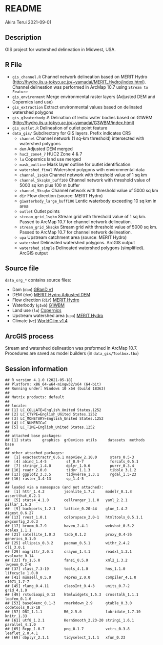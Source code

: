 README
================
Akira Terui
2021-09-01

## Description

GIS project for watershed delineation in Midwest, USA.

## R File

-   `gis_channel.R` Channel network delineation based on MERIT Hydro
    (<http://hydro.iis.u-tokyo.ac.jp/~yamadai/MERIT_Hydro/index.html>).
    Channel delineation was performed in ArcMap 10.7 using
    `Stream to Feature`
-   `gis_environment` Merge environmental raster layers (Adjusted DEM
    and Copernics land use)
-   `gis_extraction` Extract environmental values based on delinated
    watershed polygons
-   `gis_g1waterbody.R` Delination of lentic water bodies based on G1WBM
    (<http://hydro.iis.u-tokyo.ac.jp/~yamadai/G3WBM/index.html>)
-   `gis_outlet.R` Delineation of outlet point feature
-   `data_gis/` Subdirectory for GIS layers. Prefix indicates CRS
    -   `channel` Channel network (1 sq-km threshold) intersected with
        watershed polygons
    -   `dem` Adjusted DEM merged
    -   `huc2_zone4_7` HUC2 Zone 4 & 7
    -   `lu` Copernics land use merged
    -   `mask_outline` Mask layer outline for outlet identification
    -   `watershed_final` Watershed polygons with environmental data
    -   `channel_1sqkm` Channel network with threshold value of 1 sq km
    -   `channel_5ksqkm_buff100` Channel network with threshold value of
        5000 sq km plus 100 m buffer
    -   `channel_5ksqkm` Channel network with threshold value of 5000 sq
        km
    -   `dir` Flow direction (source: MERIT Hydro)
    -   `g1waterbody_large_buff100` Lentic waterbody exceeding 10 sq km
        in area
    -   `outlet` Outlet points
    -   `stream_grid_1sqkm` Stream grid with threshold value of 1 sq km.
        Passed to ArcMap 10.7 for channel network delineation.
    -   `stream_grid_5ksqkm` Stream grid with threshold value of 5000 sq
        km. Passed to ArcMap 10.7 for channel network delineation.
    -   `upa` Upstream catchment area (source: MERIT Hydro)
    -   `watershed` Delineated watershed polygons. ArcGIS output
    -   `watershed_simple` Delineated watershed polygons (simplified).
        ArcGIS output

## Source file

`data_org_*` contains source files:

-   Dam (`dam`) [GRanD
    v1](https://sedac.ciesin.columbia.edu/data/set/grand-v1-dams-rev01)
-   DEM (`dem`) [MERIT Hydro Adjusted
    DEM](http://hydro.iis.u-tokyo.ac.jp/~yamadai/MERIT_Hydro/)
-   Flow direction (`dir`) [MERIT
    Hydro](http://hydro.iis.u-tokyo.ac.jp/~yamadai/MERIT_Hydro/)
-   Waterbody (`g1wb`)
    [G1WBM](http://hydro.iis.u-tokyo.ac.jp/~yamadai/G3WBM/index.html)
-   Land use (`lu`)
    [Copernics](https://land.copernicus.eu/global/products/lc)
-   Upstream watershed area (`upa`) [MERIT
    Hydro](http://hydro.iis.u-tokyo.ac.jp/~yamadai/MERIT_Hydro/)
-   Climate (`wc`) [WorldClim
    v1.4](https://www.worldclim.org/data/v1.4/worldclim14.html)

## ArcGIS process

Stream and watershed delineation was preformed in ArcMap 10.7.
Procedures are saved as model builders (in `data_gis/Toolbox.tbx`)

## Session information

    ## R version 4.1.0 (2021-05-18)
    ## Platform: x86_64-w64-mingw32/x64 (64-bit)
    ## Running under: Windows 10 x64 (build 18363)
    ## 
    ## Matrix products: default
    ## 
    ## locale:
    ## [1] LC_COLLATE=English_United States.1252 
    ## [2] LC_CTYPE=English_United States.1252   
    ## [3] LC_MONETARY=English_United States.1252
    ## [4] LC_NUMERIC=C                          
    ## [5] LC_TIME=English_United States.1252    
    ## 
    ## attached base packages:
    ## [1] stats     graphics  grDevices utils     datasets  methods   base     
    ## 
    ## other attached packages:
    ##  [1] exactextractr_0.6.1 mapview_2.10.0      stars_0.5-3        
    ##  [4] abind_1.4-5         sf_0.9-7            forcats_0.5.1      
    ##  [7] stringr_1.4.0       dplyr_1.0.6         purrr_0.3.4        
    ## [10] readr_2.0.0         tidyr_1.1.3         tibble_3.1.2       
    ## [13] ggplot2_3.3.5       tidyverse_1.3.1     rgdal_1.5-23       
    ## [16] raster_3.4-13       sp_1.4-5           
    ## 
    ## loaded via a namespace (and not attached):
    ##  [1] httr_1.4.2         jsonlite_1.7.2     modelr_0.1.8       assertthat_0.2.1  
    ##  [5] stats4_4.1.0       cellranger_1.1.0   yaml_2.2.1         pillar_1.6.2      
    ##  [9] backports_1.2.1    lattice_0.20-44    glue_1.4.2         digest_0.6.27     
    ## [13] rvest_1.0.1        colorspace_2.0-1   htmltools_0.5.1.1  pkgconfig_2.0.3   
    ## [17] broom_0.7.9        haven_2.4.1        webshot_0.5.2      scales_1.1.1      
    ## [21] satellite_1.0.2    tzdb_0.1.2         proxy_0.4-26       generics_0.1.0    
    ## [25] ellipsis_0.3.2     pacman_0.5.1       withr_2.4.2        cli_3.0.1         
    ## [29] magrittr_2.0.1     crayon_1.4.1       readxl_1.3.1       evaluate_0.14     
    ## [33] fs_1.5.0           fansi_0.5.0        xml2_1.3.2         lwgeom_0.2-6      
    ## [37] class_7.3-19       tools_4.1.0        hms_1.1.0          lifecycle_1.0.0   
    ## [41] munsell_0.5.0      reprex_2.0.0       compiler_4.1.0     e1071_1.7-7       
    ## [45] rlang_0.4.11       classInt_0.4-3     units_0.7-2        grid_4.1.0        
    ## [49] rstudioapi_0.13    htmlwidgets_1.5.3  crosstalk_1.1.1    leafem_0.1.6      
    ## [53] base64enc_0.1-3    rmarkdown_2.9      gtable_0.3.0       codetools_0.2-18  
    ## [57] DBI_1.1.1          R6_2.5.0           lubridate_1.7.10   knitr_1.33        
    ## [61] utf8_1.2.1         KernSmooth_2.23-20 stringi_1.6.1      parallel_4.1.0    
    ## [65] Rcpp_1.0.7         png_0.1-7          vctrs_0.3.8        leaflet_2.0.4.1   
    ## [69] dbplyr_2.1.1       tidyselect_1.1.1   xfun_0.23
